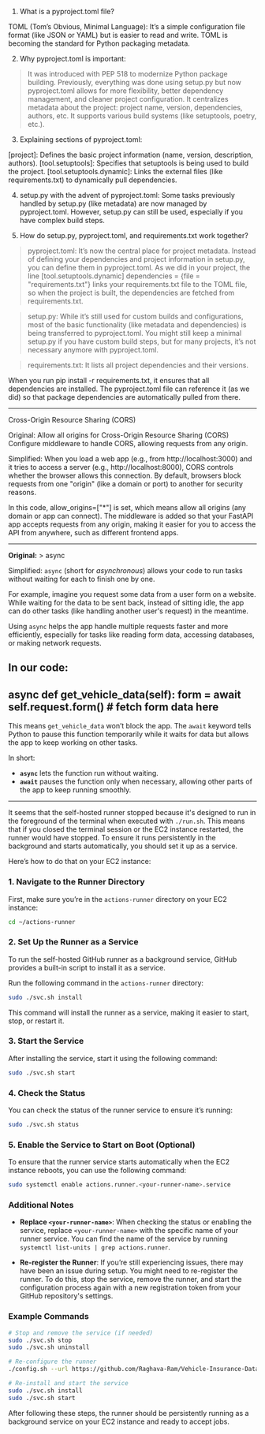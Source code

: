 1. What is a pyproject.toml file?

TOML (Tom’s Obvious, Minimal Language): It’s a simple configuration file format (like JSON or YAML) but is easier to read and write. 
TOML is becoming the standard for Python packaging metadata.

2. Why pyproject.toml is important:

> It was introduced with PEP 518 to modernize Python package building. Previously, everything was done using setup.py 
  but now pyproject.toml allows for more flexibility, better dependency management, and cleaner project configuration.
> It centralizes metadata about the project: project name, version, dependencies, authors, etc.
> It supports various build systems (like setuptools, poetry, etc.).

3. Explaining sections of pyproject.toml:

[project]: Defines the basic project information (name, version, description, authors).
[tool.setuptools]: Specifies that setuptools is being used to build the project.
[tool.setuptools.dynamic]: Links the external files (like requirements.txt) to dynamically pull dependencies.

4. setup.py with the advent of pyproject.toml: Some tasks previously handled by setup.py (like metadata) are now managed 
   by pyproject.toml. However, setup.py can still be used, especially if you have complex build steps.

5. How do setup.py, pyproject.toml, and requirements.txt work together?

> pyproject.toml: It’s now the central place for project metadata. Instead of defining your dependencies and project 
  information in setup.py, you can define them in pyproject.toml.
  As we did in your project, the line [tool.setuptools.dynamic] dependencies = {file = "requirements.txt"} links your requirements.txt 
  file to the TOML file, so when the project is built, the dependencies are fetched from requirements.txt.

> setup.py: While it’s still used for custom builds and configurations, most of the basic functionality (like metadata and dependencies) 
  is being transferred to pyproject.toml. You might still keep a minimal setup.py if you have custom build steps, but for many projects, 
  it’s not necessary anymore with pyproject.toml.

> requirements.txt: It lists all project dependencies and their versions.

When you run pip install -r requirements.txt, it ensures that all dependencies are installed. The pyproject.toml file can reference 
it (as we did) so that package dependencies are automatically pulled from there.


------------------------------------------------------------------------------------------------------------------------------------

Cross-Origin Resource Sharing (CORS)

Original: Allow all origins for Cross-Origin Resource Sharing (CORS) Configure middleware to handle CORS, allowing requests 
from any origin.

Simplified: When you load a web app (e.g., from http://localhost:3000) and it tries to access a server (e.g., http://localhost:8000), 
CORS controls whether the browser allows this connection. By default, browsers block requests from one 
"origin" (like a domain or port) to another for security reasons.

In this code, allow_origins=["*"] is set, which means allow all origins (any domain or app can connect). The middleware 
is added so that your FastAPI app accepts requests from any origin, making it easier for you to access the API from anywhere, 
such as different frontend apps.

------------------------------------------------------------------------------------------------------------------------------------

**Original:** > async

Simplified: `async` (short for *asynchronous*) allows your code to run tasks without waiting for each to finish one by one. 

For example, imagine you request some data from a user form on a website. While waiting for the data to be sent back, instead 
of sitting idle, the app can do other tasks (like handling another user's request) in the meantime.

Using `async` helps the app handle multiple requests faster and more efficiently, especially for tasks like reading form data, 
accessing databases, or making network requests. 

In our code:
----------------------------------
async def get_vehicle_data(self):
    form = await self.request.form()
    # fetch form data here
----------------------------------

This means `get_vehicle_data` won’t block the app. The `await` keyword tells Python to pause this function temporarily while it waits 
for data but allows the app to keep working on other tasks.

In short:
- **`async`** lets the function run without waiting.
- **`await`** pauses the function only when necessary, allowing other parts of the app to keep running smoothly.

------------------------------------------------------------------------------------------------------------------------------------

It seems that the self-hosted runner stopped because it's designed to run in the foreground of the terminal when executed with `./run.sh`. This means that if you closed the terminal session or the EC2 instance restarted, the runner would have stopped. To ensure it runs persistently in the background and starts automatically, you should set it up as a service.

Here’s how to do that on your EC2 instance:

### 1. Navigate to the Runner Directory

First, make sure you’re in the `actions-runner` directory on your EC2 instance:

```bash
cd ~/actions-runner
```

### 2. Set Up the Runner as a Service

To run the self-hosted GitHub runner as a background service, GitHub provides a built-in script to install it as a service.

Run the following command in the `actions-runner` directory:

```bash
sudo ./svc.sh install
```

This command will install the runner as a service, making it easier to start, stop, or restart it.

### 3. Start the Service

After installing the service, start it using the following command:

```bash
sudo ./svc.sh start
```

### 4. Check the Status

You can check the status of the runner service to ensure it’s running:

```bash
sudo ./svc.sh status
```

### 5. Enable the Service to Start on Boot (Optional)

To ensure that the runner service starts automatically when the EC2 instance reboots, you can use the following command:

```bash
sudo systemctl enable actions.runner.<your-runner-name>.service
```

### Additional Notes

- **Replace `<your-runner-name>`**: When checking the status or enabling the service, replace `<your-runner-name>` with the specific name of your runner service. You can find the name of the service by running `systemctl list-units | grep actions.runner`.

- **Re-register the Runner**: If you’re still experiencing issues, there may have been an issue during setup. You might need to re-register the runner. To do this, stop the service, remove the runner, and start the configuration process again with a new registration token from your GitHub repository's settings.

### Example Commands

```bash
# Stop and remove the service (if needed)
sudo ./svc.sh stop
sudo ./svc.sh uninstall

# Re-configure the runner
./config.sh --url https://github.com/Raghava-Ram/Vehicle-Insurance-Data-Pipeline --token <NEW_TOKEN>

# Re-install and start the service
sudo ./svc.sh install
sudo ./svc.sh start
```

After following these steps, the runner should be persistently running as a background service on your EC2 instance and ready to accept jobs.